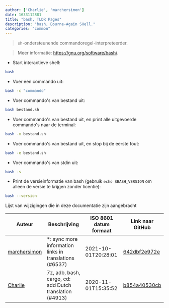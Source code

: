 ```yaml
---
author: ['Charlie', 'marchersimon']
date: 1633112881
title: "bash, TLDR Pages"
description: "bash, Bourne-Again SHell."
categories: "common"
---
```

> `sh`-ondersteunende commandoregel-interpreteerder.

> Meer informatie: <https://gnu.org/software/bash/>.

- Start interactieve shell:

```bash
bash
```

- Voer een commando uit:

```bash
bash -c "commando"
```

- Voer commando's van bestand uit:

```bash
bash bestand.sh
```

- Voer commando's van bestand uit, en print alle uitgevoerde commando's naar de terminal:

```bash
bash -x bestand.sh
```

- Voer commando's van bestand uit, en stop bij de eerste fout:

```bash
bash -e bestand.sh
```

- Voer commando's van stdin uit:

```bash
bash -s
```

- Print de versieinformatie van bash (gebruik `echo $BASH_VERSION` om alleen de versie te krijgen zonder licentie):

```bash
bash --version
```
Lijst van wijzigingen die in deze documentatie zijn aangebracht


Auteur | Beschrijving | ISO 8601 datum formaat | Link naar GitHub
------|-----|-----|-----
[marchersimon](mailto:50295997+marchersimon@users.noreply.github.com) | *: sync more information links in translations (#6537) | 2021-10-01T20:28:01 | [642dbf2e972e](https://github.com/tldr-pages/tldr/commit/642dbf2e972e388fab8c84ba3b4685fb862b6454)
[Charlie](mailto:10348289+Cxarli@users.noreply.github.com) | 7z, adb, bash, cargo, cd: add Dutch translation (#4913) | 2020-11-01T15:35:52 | [b854a40530cb](https://github.com/tldr-pages/tldr/commit/b854a40530cbc5895537147ea2fb16d038003e83)

